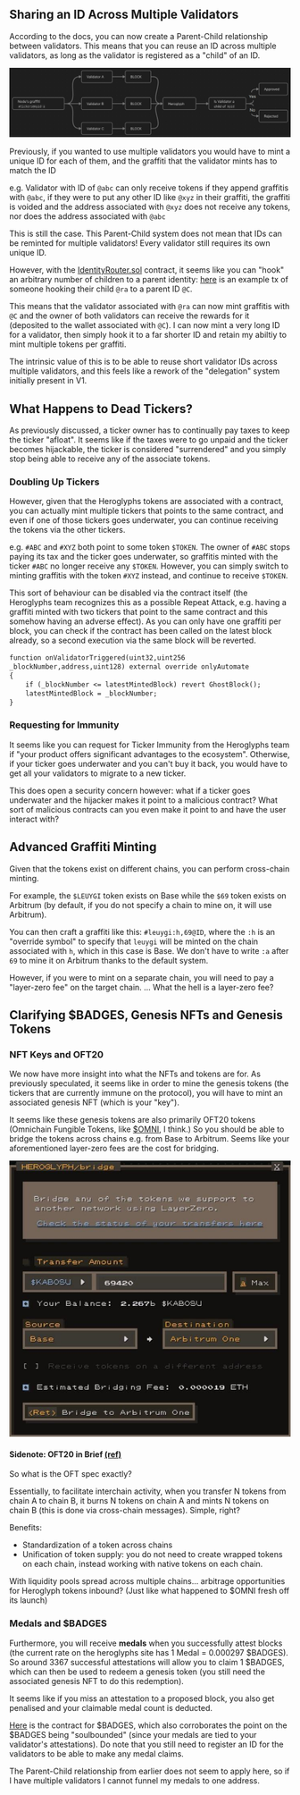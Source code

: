 ## Sharing an ID Across Multiple Validators

According to the docs, you can now create a Parent-Child relationship between validators. This means that you can reuse an ID across multiple validators, as long as the validator is registered as a "child" of an ID.

![Parents.png](./Parents.png)

Previously, if you wanted to use multiple validators you would have to mint a unique ID for each of them, and the graffiti that the validator mints has to match the ID 

e.g. Validator with ID of `@abc` can only receive tokens if they append graffitis with `@abc`, if they were to put any other ID like `@xyz` in their graffiti, the graffiti is voided and the address associated with `@xyz` does not receive any tokens, nor does the address associated with `@abc`


This is still the case. This Parent-Child system does not mean that IDs can be reminted for multiple validators! Every validator still requires its own unique ID.

However, with the [IdentityRouter.sol](https://arbiscan.io/address/0x83d55452d95cc914e33bcd43e8c9be1ffe422994#contracts) contract, it seems like you can "hook" an arbitrary number of children to a parent identity: [here](https://arbiscan.io/tx/0x1810a88c7ad28907c1ea6875e76cb40614d776c2372594cfe49298f487a325e9) is an example tx of someone hooking their child `@ra` to a parent ID `@C`. 

This means that the validator associated with `@ra` can now mint graffitis with `@C` and the owner of both validators can receive the rewards for it (deposited to the wallet associated with `@C`). I can now mint a very long ID for a validator, then simply hook it to a far shorter ID and retain my abiltiy to mint multiple tokens per graffiti.

The intrinsic value of this is to be able to reuse short validator IDs across multiple validators, and this feels like a rework of the "delegation" system initially present in V1. 


## What Happens to Dead Tickers?

As previously discussed, a ticker owner has to continually pay taxes to keep the ticker "afloat". It seems like if the taxes were to go unpaid and the ticker becomes hijackable, the ticker is considered "surrendered" and you simply stop being able to receive any of the associate tokens.

### Doubling Up Tickers

However, given that the Heroglyphs tokens are associated with a contract, you can actually mint multiple tickers that points to the same contract, and even if one of those tickers goes underwater, you can continue receiving the tokens via the other tickers. 

e.g. `#ABC` and `#XYZ` both point to some token `$TOKEN`. The owner of `#ABC` stops paying its tax and the ticker goes underwater, so graffitis minted with the ticker `#ABC` no longer receive any `$TOKEN`. However, you can simply switch to minting graffitis with the token `#XYZ` instead, and continue to receive `$TOKEN`.

This sort of behaviour can be disabled via the contract itself (the Heroglyphs team recognizes this as a possible Repeat Attack, e.g. having a graffiti minted with two tickers that point to the same contract and this somehow having an adverse effect). As you can only have one graffiti per block, you can check if the contract has been called on the latest block already, so a second execution via the same block will be reverted.

```solidity
function onValidatorTriggered(uint32,uint256 _blockNumber,address,uint128) external override onlyAutomate
{
	if (_blockNumber <= latestMintedBlock) revert GhostBlock();
	latestMintedBlock = _blockNumber;
}
```

### Requesting for Immunity

It seems like you can request for Ticker Immunity from the Heroglyphs team if "your product offers significant advantages to the ecosystem". Otherwise, if your ticker goes underwater and you can't buy it back, you would have to get all your validators to migrate to a new ticker. 

This does open a security concern however: what if a ticker goes underwater and the hijacker makes it point to a malicious contract? What sort of malicious contracts can you even make it point to and have the user interact with? 

## Advanced Graffiti Minting

Given that the tokens exist on different chains, you can perform cross-chain minting.

For example, the `$LEUYGI` token exists on Base while the `$69` token exists on Arbitrum (by default, if you do not specify a chain to mine on, it will use Arbitrum).

You can then craft a graffiti like this: `#leuygi:h,69@ID`, where the `:h` is an "override symbol" to specify that `leuygi` will be minted on the chain associated with `h`, which in this case is Base. We don't have to write `:a` after `69` to mine it on Arbitrum thanks to the default system.

However, if you were to mint on a separate chain, you will need to pay a "layer-zero fee" on the target chain. 
...
What the hell is a layer-zero fee?


## Clarifying $BADGES, Genesis NFTs and Genesis Tokens


### NFT Keys and OFT20

We now have more insight into what the NFTs and tokens are for. As previously speculated, it seems like in order to mine the genesis tokens (the tickers that are currently immune on the protocol), you will have to mint an associated genesis NFT (which is your "key").

It seems like these genesis tokens are also primarily OFT20 tokens (Omnichain Fungible Tokens, like [$OMNI](https://coinmarketcap.com/currencies/omnicat/), I think.) So you should be able to bridge the tokens across chains e.g. from Base to Arbitrum. Seems like your aforementioned layer-zero fees are the cost for bridging.

![Bridging.png](./Bridging.png)

#### Sidenote: OFT20 in Brief [(ref)](https://medium.com/layerzero-official/explaining-the-oft-standard-310de5e84052)

So what is the OFT spec exactly? 

Essentially, to facilitate interchain activity, when you transfer N tokens from chain A to chain B, it burns N tokens on chain A and mints N tokens on chain B (this is done via cross-chain messages). Simple, right? 

Benefits: 
- Standardization of a token across chains
- Unification of token supply: you do not need to create wrapped tokens on each chain, instead working with native tokens on each chain.

With liquidity pools spread across multiple chains... arbitrage opportunities for Heroglyph tokens inbound? (Just like what happened to $OMNI fresh off its launch)


### Medals and $BADGES

Furthermore, you will receive **medals** when you successfully attest blocks (the current rate on the heroglyphs site has 1 Medal = 0.000297 $BADGES). So around 3367 successful attestations will allow you to claim 1 $BADGES, which can then be used to redeem a genesis token (you still need the associated genesis NFT to do this redemption).

It seems like if you miss an attestation to a proposed block, you also get penalised and your claimable medal count is deducted. 

[Here](https://arbiscan.io/address/0xE1439f74Cd5286Bf28B08978703BEd2068DE4260#code) is the contract for $BADGES, which also corroborates the point on the $BADGES being "soulbounded" (since your medals are tied to your validator's attestations). Do note that you still need to register an ID for the validators to be able to make any medal claims.

The Parent-Child relationship from earlier does not seem to apply here, so if I have multiple validators I cannot funnel my medals to one address.

